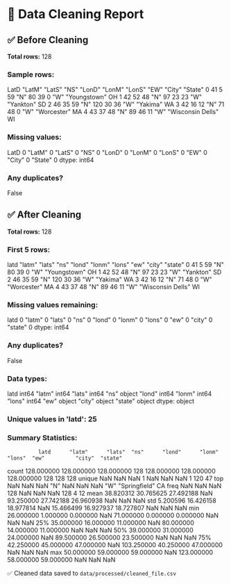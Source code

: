 # 🚀 Data Cleaning Report

## ✅ Before Cleaning
**Total rows:** 128 

### Sample rows:
   LatD   "LatM"   "LatS"  "NS"   "LonD"   "LonM"   "LonS"  "EW"              "City"  "State"
0    41        5       59   "N"       80       39        0   "W"        "Youngstown"       OH
1    42       52       48   "N"       97       23       23   "W"           "Yankton"       SD
2    46       35       59   "N"      120       30       36   "W"            "Yakima"       WA
3    42       16       12   "N"       71       48        0   "W"         "Worcester"       MA
4    43       37       48   "N"       89       46       11   "W"   "Wisconsin Dells"       WI 

### Missing values:
LatD        0
 "LatM"     0
 "LatS"     0
 "NS"       0
 "LonD"     0
 "LonM"     0
 "LonS"     0
 "EW"       0
 "City"     0
 "State"    0
dtype: int64 

### Any duplicates?
False 

## ✅ After Cleaning
**Total rows:** 128 

### First 5 rows:
   latd   "latm"   "lats"  "ns"   "lond"   "lonm"   "lons"  "ew"              "city"  "state"
0    41        5       59   "N"       80       39        0   "W"        "Youngstown"       OH
1    42       52       48   "N"       97       23       23   "W"           "Yankton"       SD
2    46       35       59   "N"      120       30       36   "W"            "Yakima"       WA
3    42       16       12   "N"       71       48        0   "W"         "Worcester"       MA
4    43       37       48   "N"       89       46       11   "W"   "Wisconsin Dells"       WI 

### Missing values remaining:
latd        0
 "latm"     0
 "lats"     0
 "ns"       0
 "lond"     0
 "lonm"     0
 "lons"     0
 "ew"       0
 "city"     0
 "state"    0
dtype: int64 

### Any duplicates?
False 

### Data types:
latd         int64
 "latm"      int64
 "lats"      int64
 "ns"       object
 "lond"      int64
 "lonm"      int64
 "lons"      int64
 "ew"       object
 "city"     object
 "state"    object
dtype: object 

### Unique values in 'latd': 25 

### Summary Statistics:
              latd      "latm"      "lats"  "ns"      "lond"      "lonm"      "lons"  "ew"          "city"  "state"
count   128.000000  128.000000  128.000000   128  128.000000  128.000000  128.000000   128             128      128
unique         NaN         NaN         NaN     1         NaN         NaN         NaN     1             120       47
top            NaN         NaN         NaN   "N"         NaN         NaN         NaN   "W"   "Springfield"       CA
freq           NaN         NaN         NaN   128         NaN         NaN         NaN   128               4       12
mean     38.820312   30.765625   27.492188   NaN   93.250000   27.742188   26.960938   NaN             NaN      NaN
std       5.200596   16.426158   18.977814   NaN   15.466499   16.927937   18.727807   NaN             NaN      NaN
min      26.000000    1.000000    0.000000   NaN   71.000000    0.000000    0.000000   NaN             NaN      NaN
25%      35.000000   16.000000   11.000000   NaN   80.000000   14.000000   11.000000   NaN             NaN      NaN
50%      39.000000   31.000000   24.000000   NaN   89.500000   26.500000   23.500000   NaN             NaN      NaN
75%      42.250000   45.000000   47.000000   NaN  103.250000   40.250000   47.000000   NaN             NaN      NaN
max      50.000000   59.000000   59.000000   NaN  123.000000   58.000000   59.000000   NaN             NaN      NaN 

✅ Cleaned data saved to `data/processed/cleaned_file.csv`
